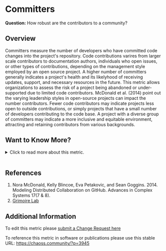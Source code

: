 # Committers

**Question:** How robust are the contributors to a community?

## Overview

Committers measure the number of developers who have committed code changes into the project's repository. Code contributions varires from larger scale contributors to documentation authors, individuals who open issues, or other types of contributions, depending on the management style employed by an open source project. A higher number of committers generally indicates a project's health and its likelyhood of receiving updates, support, and necessary resources in the future. This metric allows organizations to assess the risk of a project being abandoned or under-supported due to limited code contributors.
McDonald et al. (2014) point out the varying leadership styles in open-source projects can impact the number contributors. Fewer code contributors may indicate projects less open to outside contributions, or simply projects that have a small number of developers contributing to the code base. A project with a diverse group of committers may indicate a more inclusive and equitable environment, attracting and retaining contributors from various backgrounds.

## Want to Know More?

<span markdown="1"><details>

<summary>Click to read more about this metric.</summary>

### Data Collection Strategies

In an open source project every individual email address that has a commit merged into the project is a "committer" (see "known issues" in the next section). Identifying the number of unique committers during a specific time period is helpful, and the formula for doing so is simple:

`Number_of_committers = distinct_contributor_ids (during some period of time with a begin date and an end date)`. For example, I may want to know how many distinct people have committed code to a project in the past 18 months. `Committers` reveals the answer.

Known Issues with Data Quality

*   Many contributors use more than one email, which may artificially elevate the number of total committers if these shared identities are not reconciled.
*   Several committers making small, "drive by" contributions may artificially elevate this number as well.

### Filters

*   Time: Knowing the more recent number of distinct committers may more clearly indicate the number of people engaged in a project than examining the number over a project's (repository's) lifetime.
*   Commit Size: Small commits, as measured by lines of code, could be excluded to avoid a known issue
*   Commit Count: Contributors with fewer than some minimum threshold of commits in a time period could be excluded from this number.

### Visualizations

Grimoire Lab showing committers

![Grimoire Lab committers](https://raw.githubusercontent.com/chaoss/wg-risk/main/focus-areas/business-risk/images/committers_grimoire-lab.png)

Augur maintains a table for each commit record in a repository.

![Augur Commits](https://raw.githubusercontent.com/chaoss/wg-risk/main/focus-areas/business-risk/images/committers_augur.png)

To evaluate distinct committers for a repository, the following SQL, or documented API endpoints can be used:

```sql
SELECT
    cmt_author_name,
    COUNT ( * ) AS counter
FROM
    commits
WHERE
    repo_id = 22159
GROUP BY
    cmt_author_name
ORDER BY
    counter DESC
```

This expression allows an end user to filter by commit count thresholds easily, and the number of rows returned is the "Total\_Committers" for the repository.

</details></span><br>

## References

1.  Nora McDonald, Kelly Blincoe, Eva Petakovic, and Sean Goggins. 2014. Modeling Distributed Collaboration on GitHub. Advances in Complex Systems 17(7 & 8).
2.  [Grimoire Lab](https://chaoss.biterg.io/app/kibana#/dashboard/Git)

## Additional Information

To edit this metric please [submit a Change Request here](https://github.com/chaoss/wg-risk/blob/main/focus-areas/business-risk/committers.md)

To reference this metric in software or publications please use this stable URL: <https://chaoss.community/?p=3945>

<!-- # For groupings in the knowledge base
Context tags: Contributor, Platform
Keyword tags: risk, contributors, committers, maintainers
-->

